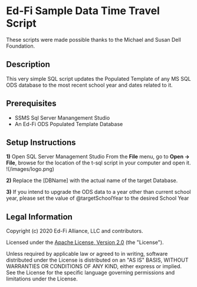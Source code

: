 # Ed-Fi Sample Data Time Travel Script
These scripts were made possible thanks to the Michael and Susan Dell Foundation.

## Description

This very simple SQL script updates the Populated Template of any MS SQL ODS database to the most recent school year and dates related to it.


## Prerequisites
* SSMS Sql Server Manangement Studio
* An Ed-Fi ODS Populated Template Database


## Setup Instructions

**1)** Open SQL Server Management Studio
From the **File** menu, go to  **Open -> File**, browse for the location of the t-sql script in your computer and open it.
!(/images/logo.png)

**2)** Replace the [DBName] with the actual name of the target Database.


**3)** If you intend to upgrade the ODS data to a year other than current school year, please set the value of @targetSchoolYear to the desired School Year


## Legal Information

Copyright (c) 2020 Ed-Fi Alliance, LLC and contributors.

Licensed under the [Apache License, Version 2.0](LICENSE) (the "License").

Unless required by applicable law or agreed to in writing, software
distributed under the License is distributed on an "AS IS" BASIS,
WITHOUT WARRANTIES OR CONDITIONS OF ANY KIND, either express or implied.
See the License for the specific language governing permissions and
limitations under the License.

